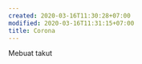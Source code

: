 ```yaml
---
created: 2020-03-16T11:30:28+07:00
modified: 2020-03-16T11:31:15+07:00
title: Corona
---
```


Mebuat takut